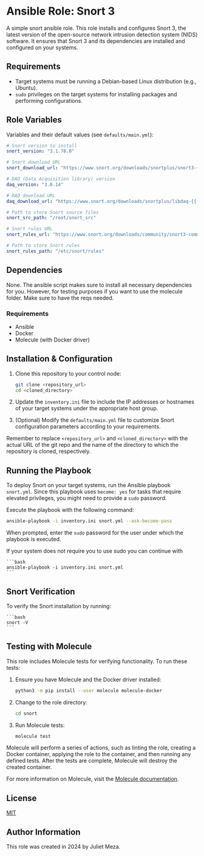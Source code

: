 # Ansible Role: Snort 3
A simple snort ansible role. This role installs and configures Snort 3, the latest version of the open-source network intrusion detection system (NIDS) software. It ensures that Snort 3 and its dependencies are installed and configured on your systems.

## Requirements
- Target systems must be running a Debian-based Linux distribution (e.g., Ubuntu).
- `sudo` privileges on the target systems for installing packages and performing configurations.

## Role Variables
Variables and their default values (see `defaults/main.yml`):

```yaml
# Snort version to install
snort_version: "3.1.78.0"

# Snort download URL
snort_download_url: "https://www.snort.org/downloads/snortplus/snort3-{{ snort_version }}.tar.gz"

# DAQ (Data Acquisition library) version
daq_version: "3.0.14"

# DAQ download URL
daq_download_url: "https://www.snort.org/downloads/snortplus/libdaq-{{ daq_version }}.tar.gz"

# Path to store Snort source files
snort_src_path: "/root/snort_src"

# Snort rules URL
snort_rules_url: "https://www.snort.org/downloads/community/snort3-community-rules.tar.gz"

# Path to store Snort rules
snort_rules_path: "/etc/snort/rules"
```

## Dependencies
None. The ansible script makes sure to install all necessary dependencies for you. 
However, for testing purposes if you want to use the molecule folder. Make sure to have the reqs needed. 
### Requirements
- Ansible
- Docker
- Molecule (with Docker driver)



## Installation & Configuration

1. Clone this repository to your control node:
   ```bash
   git clone <repository_url>
   cd <cloned_directory>
   ```

2. Update the `inventory.ini` file to include the IP addresses or hostnames of your target systems under the appropriate host group.

3. (Optional) Modify the `defaults/main.yml` file to customize Snort configuration parameters according to your requirements.

Remember to replace `<repository_url>` and `<cloned_directory>` with the actual URL of the git repo and the name of the directory to which the repository is cloned, respectively.

## Running the Playbook

To deploy Snort on your target systems, run the Ansible playbook `snort.yml`. Since this playbook uses `become: yes` for tasks that require elevated privileges, you might need to provide a `sudo` password.

Execute the playbook with the following command:

```bash
ansible-playbook -i inventory.ini snort.yml --ask-become-pass
```

When prompted, enter the `sudo` password for the user under which the playbook is executed.

If your system does not require you to use sudo you can continue with 

    ```bash
    ansible-playbook -i inventory.ini snort.yml
    ```
## Snort Verification

To verify the Snort installation by running:

    ```bash
    snort -V
    ```

## Testing with Molecule

This role includes Molecule tests for verifying functionality. To run these tests:

1. Ensure you have Molecule and the Docker driver installed:

    ```bash
    python3 -m pip install --user molecule molecule-docker
    ```

2. Change to the role directory:

    ```bash
    cd snort
    ```

3. Run Molecule tests:

    ```bash
    molecule test
    ```

Molecule will perform a series of actions, such as linting the role, creating a Docker container, applying the role to the container, and then running any defined tests. After the tests are complete, Molecule will destroy the created container.

For more information on Molecule, visit the [Molecule documentation](https://ansible.readthedocs.io/projects/molecule/getting-started/).


## License
[MIT](LICENSE)

## Author Information
This role was created in 2024 by Juliet Meza.

